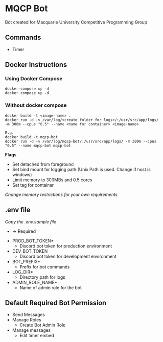 # MQCP Bot

Bot created for Macquarie University Competitive Programming Group

## Commands

- Timer

## Docker Instructions

### Using Docker Compose

```
docker-compose up -d
docker compose up -d
```

### Without docker compose

```
docker build -t <image-name> .
docker run -d -v /var/log/<create folder for logs>/:/usr/src/app/logs/ -m 300m --cpus "0.5" --name <name for container> <image-name>

E.g.
docker build -t mqcp-bot .
docker run -d -v /var/log/mqcp-bot/:/usr/src/app/logs/ -m 300m --cpus "0.5" --name mqcp-bot mqcp-bot
```

**Flags**

- Set detached from foreground
- Set bind mount for logging path (Unix Path is used. Change if host is windows)
- Limit memory to 300MBs and 0.5 cores
- Set tag for container

*Change memory restrictions for your own requirements*

## .env file

*Copy the .env.sample file*

* -> Required

- PROD_BOT_TOKEN*
    - Discord bot token for production environment
- DEV_BOT_TOKEN
    - Discord bot token for development environment
- BOT_PREFIX*
    - Prefix for bot commands
- LOG_DIR*
    - Directory path for logs
- ADMIN_ROLE_NAME*
    - Name of admin role for the bot

## Default Required Bot Permission 

- Send Messages
- Manage Roles
    - Create Bot Admin Role
- Manage messages
    - Edit timer embed